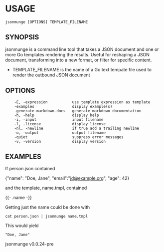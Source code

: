 
# USAGE

	jsonmunge [OPTIONS] TEMPLATE_FILENAME

## SYNOPSIS


jsonmunge is a command line tool that takes a JSON document and
one or more Go templates rendering the results. Useful for
reshaping a JSON document, transforming into a new format,
or filter for specific content.

+ TEMPLATE_FILENAME is the name of a Go text tempate file used to render
  the outbound JSON document


## OPTIONS

```
    -E, -expression           use template expression as template
    -examples                 display example(s)
    -generate-markdown-docs   generate markdown documentation
    -h, -help                 display help
    -i, -input                input filename
    -l, -license              display license
    -nl, -newline             if true add a trailing newline
    -o, -output               output filename
    -quiet                    suppress error messages
    -v, -version              display version
```


## EXAMPLES


If person.json contained

   {"name": "Doe, Jane", "email":"jd@example.org", "age": 42}

and the template, name.tmpl, contained

   {{- .name -}}

Getting just the name could be done with

    cat person.json | jsonmunge name.tmpl

This would yield

    "Doe, Jane"


jsonmunge v0.0.24-pre
